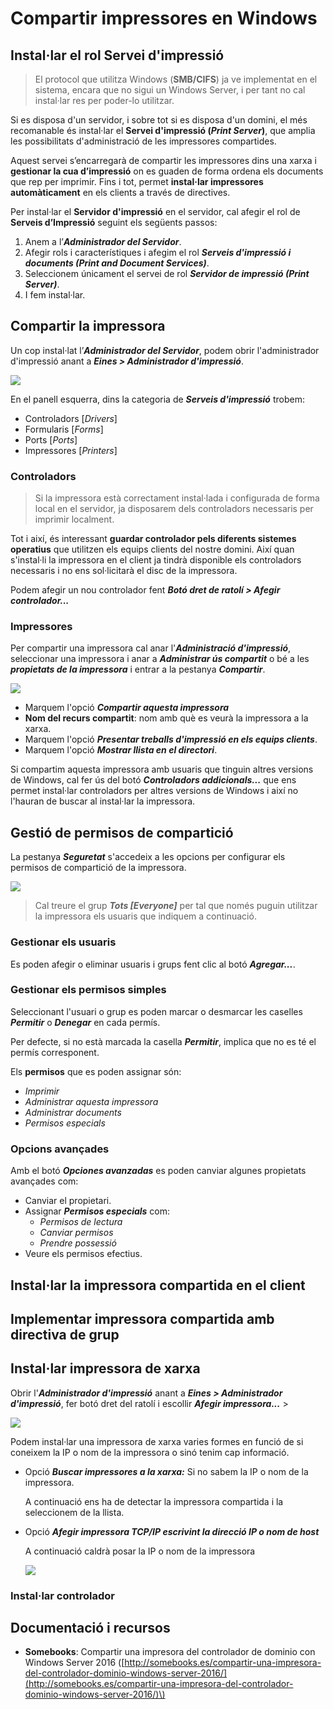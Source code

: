 # Compartir impressores en Windows

## Instal·lar el rol Servei d'impressió

> El protocol que utilitza Windows \(**SMB/CIFS**\) ja ve implementat en el sistema, encara que no sigui un Windows Server, i per tant no cal instal·lar res per poder-lo utilitzar.

Si es disposa d'un servidor, i sobre tot si es disposa d'un domini, el més recomanable és instal·lar el **Servei d'impressió \(**_**Print Server**_**\)**, que amplia les possibilitats d'administració de les impressores compartides.

Aquest servei s’encarregarà de compartir les impressores dins una xarxa i **gestionar la cua d’impressió** on es guaden de forma ordena els documents que rep per imprimir. Fins i tot, permet **instal·lar impressores automàticament** en els clients a través de directives.

Per instal·lar el **Servidor d'impressió** en el servidor, cal afegir el rol de **Serveis d’Impressió** seguint els següents passos:

1. Anem a l’_**Administrador del Servidor**_.
2. Afegir rols i característiques i afegim el rol _**Serveis d'impressió i documents \(Print and Document Services\)**_.
3. Seleccionem únicament el servei de rol _**Servidor de impressió \(Print Server\)**_.
4. I fem instal·lar.

## Compartir la impressora

Un cop instal·lat l’_**Administrador del Servidor**_, podem obrir l'administrador d'impressió anant a _**Eines &gt; Administrador d'impressió**_.

![](../../.gitbook/assets/uf3-win-print-management.png)

En el panell esquerra, dins la categoria de _**Serveis d'impressió**_ trobem:

* Controladors \[_Drivers_\]
* Formularis \[_Forms_\]
* Ports \[_Ports_\]
* Impressores \[_Printers_\]

### Controladors

> Si la impressora està correctament instal·lada i configurada de forma local en el servidor, ja disposarem dels controladors necessaris per imprimir localment.

Tot i així, és interessant **guardar controlador pels diferents sistemes operatius** que utilitzen els equips clients del nostre domini. Així quan s'instal·li la impressora en el client ja tindrà disponible els controladors necessaris i no ens sol·licitarà el disc de la impressora.

Podem afegir un nou controlador fent _**Botó dret de ratolí &gt; Afegir controlador...**_

### Impressores

Per compartir una impressora cal anar l'_**Administració d'impressió**_, seleccionar una impressora i anar a _**Administrar ús compartit**_ o bé a les _**propietats de la impressora**_ i entrar a la pestanya _**Compartir**_.

![](../../.gitbook/assets/uf3-compartir-impressora-general.png)

* Marquem l'opció _**Compartir aquesta impressora**_
* **Nom del recurs compartit**: nom amb què es veurà la impressora a la xarxa.
* Marquem l'opció _**Presentar treballs d'impressió en els equips clients**_.
* Marquem l'opció _**Mostrar llista en el directori**_.

Si compartim aquesta impressora amb usuaris que tinguin altres versions de Windows, cal fer ús del botó _**Controladors addicionals...**_ que ens permet instal·lar controladors per altres versions de Windows i així no l'hauran de buscar al instal·lar la impressora.

## Gestió de permisos de compartició

La pestanya _**Seguretat**_ s'accedeix a les opcions per configurar els permisos de compartició de la impressora.

![](../../.gitbook/assets/uf3-compartir-impressora.png)

> Cal treure el grup _**Tots \[Everyone\]**_ per tal que només puguin utilitzar la impressora els usuaris que indiquem a continuació.

### Gestionar els usuaris

Es poden afegir o eliminar usuaris i grups fent clic al botó _**Agregar...**_.

### Gestionar els permisos simples

Seleccionant l'usuari o grup es poden marcar o desmarcar les caselles _**Permitir**_ o _**Denegar**_ en cada permís.

Per defecte, si no està marcada la casella _**Permitir**_, implica que no es té el permís corresponent.

Els **permisos** que es poden assignar són:

* _Imprimir_
* _Administrar aquesta impressora_
* _Administrar documents_ 
* _Permisos especials_

### Opcions avançades

Amb el botó _**Opciones avanzadas**_ es poden canviar algunes propietats avançades com:

* Canviar el propietari.
* Assignar _**Permisos especials**_ com: 
  * _Permisos de lectura_ 
  * _Canviar permisos_  
  * _Prendre possessió_
* Veure els permisos efectius.

## Instal·lar la impressora compartida en el client

## Implementar impressora compartida amb directiva de grup

## Instal·lar impressora de xarxa

Obrir l'_**Administrador d'impressió**_ anant a _**Eines &gt; Administrador d'impressió**_, fer botó dret del ratolí i escollir _**Afegir impressora...**_ &gt;

![](../../.gitbook/assets/uf3-afegir-impressora-buscar.png)

Podem instal·lar una impressora de xarxa varies formes en funció de si coneixem la IP o nom de la impressora o sinó tenim cap informació.

* Opció _**Buscar impressores a la xarxa:**_ Si no sabem la IP o nom de la impressora.

  A continuació ens ha de detectar la impressora compartida i la seleccionem de la llista.

* Opció _**Afegir impressora TCP/IP escrivint la direcció IP o nom de host**_

  A continuació caldrà posar la IP o nom de la impressora

  ![](../../.gitbook/assets/uf3-afegir-impressora-ip.png)

### Instal·lar controlador

## Documentació i recursos

* **Somebooks**: Compartir una impresora del controlador de dominio con Windows Server 2016 \([http://somebooks.es/compartir-una-impresora-del-controlador-dominio-windows-server-2016/](http://somebooks.es/compartir-una-impresora-del-controlador-dominio-windows-server-2016/)\)

